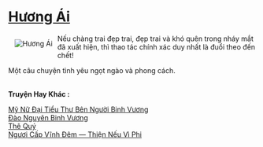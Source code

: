 <a href="https://truyentiki.com/huong-ai.30471/" title="Hương Ái"><h1>Hương Ái</h1></a><div style="display:table"><img align="right" style="float: left; padding: 10px;" src="https://truyentiki.com/a/img/str/src/30471.jpg" alt="Hương Ái">Nếu chàng trai đẹp trai, đẹp trai và khó quên trong nháy mắt đã xuất hiện, thì thao tác chính xác duy nhất là đuổi theo đến chết! <p></p> Một câu chuyện tình yêu ngọt ngào và phong cách.</div><p><br><b>Truyện Hay Khác :</b></p><a href="https://truyentiki.com/my-nu-dai-tieu-thu-ben-nguoi-binh-vuong.30470/" alt="Mỹ Nữ Đại Tiểu Thư Bên Người Binh Vương">Mỹ Nữ Đại Tiểu Thư Bên Người Binh Vương</a><br/><a href="https://github.com/nownovels/top500/tree/master/truyenhay/33663/" alt="Đào Nguyên Binh Vương">Đào Nguyên Binh Vương</a><br/><a href="https://github.com/nownovels/truyenhay/tree/master/truyenhay/30723/README.md" alt="Thê Quý">Thê Quý</a><br/><a href="https://github.com/nownovels/truyenhay/tree/master/truyenhay/30359/README.md" alt="Ngươi Cấp Vĩnh Đêm — Thiện Nếu Vì Phi">Ngươi Cấp Vĩnh Đêm — Thiện Nếu Vì Phi</a><br/>